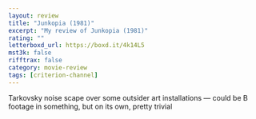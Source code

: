```yaml
---
layout: review
title: "Junkopia (1981)"
excerpt: "My review of Junkopia (1981)"
rating: ""
letterboxd_url: https://boxd.it/4k14L5
mst3k: false
rifftrax: false
category: movie-review
tags: [criterion-channel]
---
```


Tarkovsky noise scape over some outsider art installations — could be B footage in something, but on its own, pretty trivial

